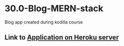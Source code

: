 # 30.0-Blog-MERN-stack
Blog app created during kodilla course

## Link to [Application on Heroku server](https://kodillablog.herokuapp.com/)
